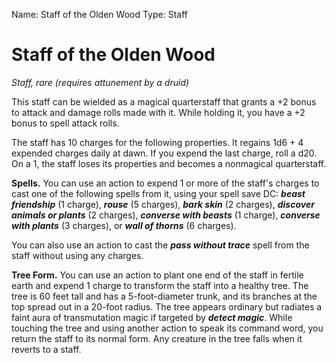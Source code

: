 Name: Staff of the Olden Wood
Type: Staff

# Staff of the Olden Wood
_Staff, rare (requires attunement by a druid)_

This staff can be wielded as a magical quarterstaff that grants a +2 bonus to attack and damage rolls made with it. While holding it, you have a +2 bonus to spell attack rolls.

The staff has 10 charges for the following properties. It regains 1d6 + 4 expended charges daily at dawn. If you expend the last charge, roll a d20. On a 1, the staff loses its properties and becomes a nonmagical quarterstaff.

**Spells.** You can use an action to expend 1 or more of the staff's charges to cast one of the following spells from it, using your spell save DC: **_beast friendship_** (1 charge), **_rouse_** (5 charges), **_bark skin_** (2 charges), **_discover animals or plants_** (2 charges), **_converse with beasts_** (1 charge), **_converse with plants_** (3 charges), or **_wall of thorns_** (6 charges).

You can also use an action to cast the **_pass without trace_** spell from the staff without using any charges.

**Tree Form.** You can use an action to plant one end of the staff in fertile earth and expend 1 charge to transform the staff into a healthy tree. The tree is 60 feet tall and has a 5-foot-diameter trunk, and its branches at the top spread out in a 20-foot radius. The tree appears ordinary but radiates a faint aura of transmutation magic if targeted by **_detect magic_**. While touching the tree and using another action to speak its command word, you return the staff to its normal form. Any creature in the tree falls when it reverts to a staff.